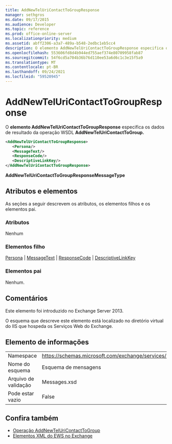 ```yaml
---
title: AddNewTelUriContactToGroupResponse
manager: sethgros
ms.date: 09/17/2015
ms.audience: Developer
ms.topic: reference
ms.prod: office-online-server
ms.localizationpriority: medium
ms.assetid: abff2306-a3a7-489a-b548-2edbc1eb5cc4
description: O elemento AddNewTelUriContactToGroupResponse especifica os dados de resultado da operação WSDL AddNewTelUriContactToGroup.
ms.openlocfilehash: 553606fd8d4b944ed755aef374e80709958fab87
ms.sourcegitcommit: 54f6cd5a704b36b76d110ee53a6d6c1c3e15f5a9
ms.translationtype: MT
ms.contentlocale: pt-BR
ms.lasthandoff: 09/24/2021
ms.locfileid: "59520945"
---
```

# <a name="addnewteluricontacttogroupresponse"></a>AddNewTelUriContactToGroupResponse

O **elemento AddNewTelUriContactToGroupResponse** especifica os dados de resultado da operação WSDL **AddNewTelUriContactToGroup.** 
  
```XML
<AddNewTelUriContactToGroupResponse>
   <Persona/>
   <MessageText/>
   <ResponseCode/>
   <DescriptiveLinkKey/>
</AddNewTelUriContactToGroupResponse>
```

 **AddNewTelUriContactToGroupResponseMessageType**
## <a name="attributes-and-elements"></a>Atributos e elementos

As seções a seguir descrevem os atributos, os elementos filhos e os elementos pai.
  
### <a name="attributes"></a>Atributos

Nenhum
  
### <a name="child-elements"></a>Elementos filho

[Persona](persona.md)  |  [MessageText](messagetext.md)  |  [ResponseCode](responsecode.md)  |  [DescriptiveLinkKey](descriptivelinkkey.md)
  
### <a name="parent-elements"></a>Elementos pai

Nenhum.
  
## <a name="remarks"></a>Comentários

Este elemento foi introduzido no Exchange Server 2013.
  
O esquema que descreve este elemento está localizado no diretório virtual do IIS que hospeda os Serviços Web do Exchange.
  
## <a name="element-information"></a>Elemento de informações

|||
|:-----|:-----|
|Namespace  <br/> |https://schemas.microsoft.com/exchange/services/2006/messages  <br/> |
|Nome do esquema  <br/> |Esquema de mensagens  <br/> |
|Arquivo de validação  <br/> |Messages.xsd  <br/> |
|Pode estar vazio  <br/> |False  <br/> |
   
## <a name="see-also"></a>Confira também

- [Operação AddNewTelUriContactToGroup](addnewteluricontacttogroup-operation.md)
- [Elementos XML do EWS no Exchange](ews-xml-elements-in-exchange.md)

